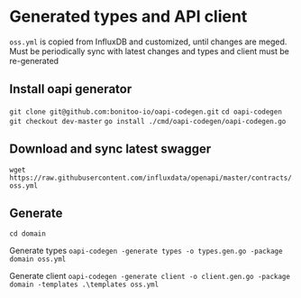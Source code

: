 # Generated types and API client

`oss.yml` is copied from InfluxDB and customized, until changes are meged. Must be periodically sync with latest changes
 and types and client must be re-generated


## Install oapi generator
`git clone git@github.com:bonitoo-io/oapi-codegen.git`
`cd oapi-codegen`
`git checkout dev-master`
`go install ./cmd/oapi-codegen/oapi-codegen.go`
## Download and sync latest swagger
`wget https://raw.githubusercontent.com/influxdata/openapi/master/contracts/oss.yml`
 
## Generate
`cd domain`
 
Generate types
`oapi-codegen -generate types -o types.gen.go -package domain oss.yml`

Generate client
`oapi-codegen -generate client -o client.gen.go -package domain -templates .\templates oss.yml`

